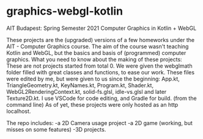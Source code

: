 # graphics-webgl-kotlin
AIT Budapest: Spring Semester 2021
Computer Graphics in Kotlin + WebGL

These projects are the (upgraded) versions of a few homeworks under the AIT - Computer Graphics course. The aim of the course wasn't teaching Kotlin and WebGL, but the basics and basis of (programmed) computer graphics. What you need to know about the making of these projects:
These are not projects started from total 0. We were given the webglmath folder filled with great classes and functions, to ease our work. These files were edited by me, but were given to us since the beginning: App.kt, TriangleGeometry.kt, KeyNames.kt, Program.kt, Shader.kt, WebGL2RenderingContext.kt, solid-fs.glsl, idle-vs.glsl and later Texture2D.kt.
I use VSCode for code editing, and Gradle for build. (from the command line)
As of yet, these projects were only hosted as an http localhost.

The repo includes:
-a 2D Camera usage project
-a 2D game (working, but misses on some features)
-3D projects.
